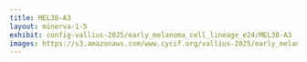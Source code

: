```yaml
---
title: MEL38-A3
layout: minerva-1-5
exhibit: config-vallius-2025/early_melanoma_cell_lineage_e24/MEL38-A3
images: https://s3.amazonaws.com/www.cycif.org/vallius-2025/early_melanoma_cell_lineage_e24/MEL38-A3
---
```

